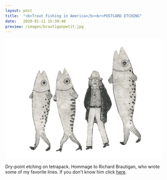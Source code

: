 ```yaml
---
layout: post
title:  "<b>Trout Fishing in America</b><br>POSTCARD ETCHING"
date:   2020-01-11 15:39:40
preview: /images/brautiganpetit.jpg
---
```


 ![Picture 1](/images/brautigangrannet.jpg)


Dry-point etching on tetrapack. Hommage to Richard Brautigan, who wrote some of my favorite lines. If you don't know him click <a href="https://www.poetryfoundation.org/poets/richard-brautigan">here</a>.<br>
